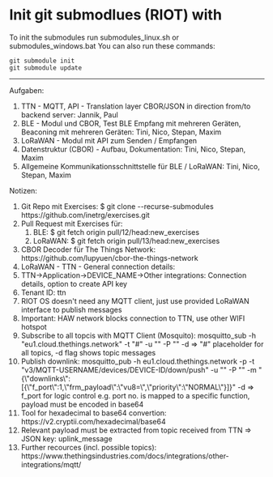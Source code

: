 
# Init git submodlues (RIOT) with
To init the submodules run submodules_linux.sh or submodules_windows.bat
You can also run these commands:
```
git submodule init
git submodule update
```
----------
Aufgaben:
<ol>
  <li>TTN - MQTT, API - Translation layer CBOR/JSON in direction from/to backend server: Jannik, Paul</li>
  <li>BLE - Modul und CBOR, Test BLE Empfang mit mehreren Geräten, Beaconing mit mehreren Geräten: Tini, Nico, Stepan, Maxim</li>
  <li>LoRaWAN - Modul mit API zum Senden / Empfangen</li>
  <li>Datenstruktur (CBOR) - Aufbau, Dokumentation: Tini, Nico, Stepan, Maxim</li>
  <li>Allgemeine Kommunikationsschnittstelle für BLE / LoRaWAN: Tini, Nico, Stepan, Maxim</li>
</ol> 

Notizen:
<ol>
  <li>Git Repo mit Exercises: $ git clone --recurse-submodules https://github.com/inetrg/exercises.git</li>
  <li>Pull Request mit Exercises für:
    <ol>
      <li>BLE: $ git fetch origin pull/12/head:new_exercises</li>
      <li>LoRaWAN: $ git fetch origin pull/13/head:new_exercises</li>
    </ol>
  </li>
  <li>CBOR Decoder für The Things Network: https://github.com/lupyuen/cbor-the-things-network</li>
  <li>LoRaWAN - TTN - General connection details:</li>
      <li>TTN->Application->DEVICE_NAME->Other integrations: Connection details, option to create API key</li>
      <li>Tenant ID: ttn</li>
      <li>RIOT OS doesn't need any MQTT client, just use provided LoRaWAN interface to publish messages</li>
      <li>Important: HAW network blocks connection to TTN, use other WIFI hotspot</li>
      <li>Subscribe to all topcis with MQTT Client (Mosquito): mosquitto_sub -h "eu1.cloud.thethings.network" -t "#" -u "<Username from MQTT section in TTN portal>" -P "<API-KEY>" -d => "#" placeholder for all topics, -d flag shows topic messages</li>
      <li>Publish downlink: mosquitto_pub -h eu1.cloud.thethings.network -p <PORT> -t "v3/MQTT-USERNAME/devices/DEVICE-ID/down/push" -u "<MQTT-USERNAME>" -P "<API-KEY>" -m "{\"downlinks\":[{\"f_port\":1,\"frm_payload\":\"vu8=\",\"priority\":\"NORMAL\"}]}" -d => f_port for logic control e.g. port no. is mapped to a specific function, payload must be encoded in base64</li>
      <li>Tool for hexadecimal to base64 convertion: https://v2.cryptii.com/hexadecimal/base64</li>
      <li>Relevant payload must be extracted from topic received from TTN => JSON key: uplink_message</li>
      <li>Further recources (incl. possible topics): https://www.thethingsindustries.com/docs/integrations/other-integrations/mqtt/</li>
</ol> 